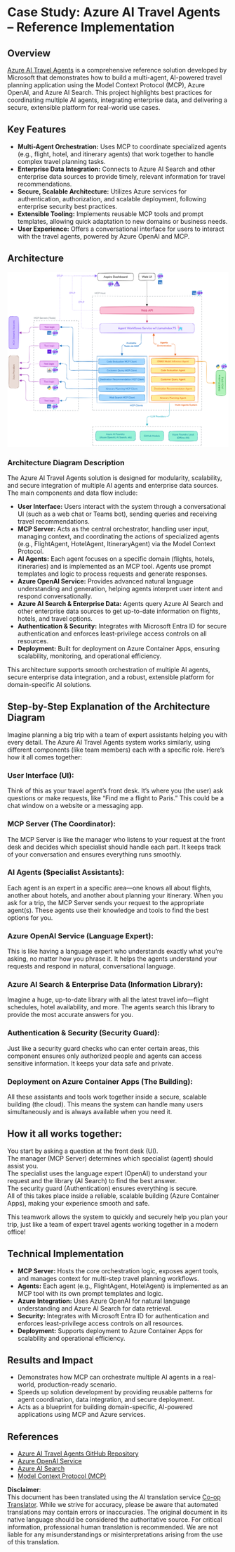 <!--
CO_OP_TRANSLATOR_METADATA:
{
  "original_hash": "4d3415b9d2bf58bc69be07f945a69e07",
  "translation_date": "2025-06-13T21:39:44+00:00",
  "source_file": "09-CaseStudy/travelagentsample.md",
  "language_code": "en"
}
-->
# Case Study: Azure AI Travel Agents – Reference Implementation

## Overview

[Azure AI Travel Agents](https://github.com/Azure-Samples/azure-ai-travel-agents) is a comprehensive reference solution developed by Microsoft that demonstrates how to build a multi-agent, AI-powered travel planning application using the Model Context Protocol (MCP), Azure OpenAI, and Azure AI Search. This project highlights best practices for coordinating multiple AI agents, integrating enterprise data, and delivering a secure, extensible platform for real-world use cases.

## Key Features
- **Multi-Agent Orchestration:** Uses MCP to coordinate specialized agents (e.g., flight, hotel, and itinerary agents) that work together to handle complex travel planning tasks.
- **Enterprise Data Integration:** Connects to Azure AI Search and other enterprise data sources to provide timely, relevant information for travel recommendations.
- **Secure, Scalable Architecture:** Utilizes Azure services for authentication, authorization, and scalable deployment, following enterprise security best practices.
- **Extensible Tooling:** Implements reusable MCP tools and prompt templates, allowing quick adaptation to new domains or business needs.
- **User Experience:** Offers a conversational interface for users to interact with the travel agents, powered by Azure OpenAI and MCP.

## Architecture
![Architecture](https://raw.githubusercontent.com/Azure-Samples/azure-ai-travel-agents/main/docs/ai-travel-agents-architecture-diagram.png)

### Architecture Diagram Description

The Azure AI Travel Agents solution is designed for modularity, scalability, and secure integration of multiple AI agents and enterprise data sources. The main components and data flow include:

- **User Interface:** Users interact with the system through a conversational UI (such as a web chat or Teams bot), sending queries and receiving travel recommendations.
- **MCP Server:** Acts as the central orchestrator, handling user input, managing context, and coordinating the actions of specialized agents (e.g., FlightAgent, HotelAgent, ItineraryAgent) via the Model Context Protocol.
- **AI Agents:** Each agent focuses on a specific domain (flights, hotels, itineraries) and is implemented as an MCP tool. Agents use prompt templates and logic to process requests and generate responses.
- **Azure OpenAI Service:** Provides advanced natural language understanding and generation, helping agents interpret user intent and respond conversationally.
- **Azure AI Search & Enterprise Data:** Agents query Azure AI Search and other enterprise data sources to get up-to-date information on flights, hotels, and travel options.
- **Authentication & Security:** Integrates with Microsoft Entra ID for secure authentication and enforces least-privilege access controls on all resources.
- **Deployment:** Built for deployment on Azure Container Apps, ensuring scalability, monitoring, and operational efficiency.

This architecture supports smooth orchestration of multiple AI agents, secure enterprise data integration, and a robust, extensible platform for domain-specific AI solutions.

## Step-by-Step Explanation of the Architecture Diagram
Imagine planning a big trip with a team of expert assistants helping you with every detail. The Azure AI Travel Agents system works similarly, using different components (like team members) each with a specific role. Here’s how it all comes together:

### User Interface (UI):
Think of this as your travel agent’s front desk. It’s where you (the user) ask questions or make requests, like “Find me a flight to Paris.” This could be a chat window on a website or a messaging app.

### MCP Server (The Coordinator):
The MCP Server is like the manager who listens to your request at the front desk and decides which specialist should handle each part. It keeps track of your conversation and ensures everything runs smoothly.

### AI Agents (Specialist Assistants):
Each agent is an expert in a specific area—one knows all about flights, another about hotels, and another about planning your itinerary. When you ask for a trip, the MCP Server sends your request to the appropriate agent(s). These agents use their knowledge and tools to find the best options for you.

### Azure OpenAI Service (Language Expert):
This is like having a language expert who understands exactly what you’re asking, no matter how you phrase it. It helps the agents understand your requests and respond in natural, conversational language.

### Azure AI Search & Enterprise Data (Information Library):
Imagine a huge, up-to-date library with all the latest travel info—flight schedules, hotel availability, and more. The agents search this library to provide the most accurate answers for you.

### Authentication & Security (Security Guard):
Just like a security guard checks who can enter certain areas, this component ensures only authorized people and agents can access sensitive information. It keeps your data safe and private.

### Deployment on Azure Container Apps (The Building):
All these assistants and tools work together inside a secure, scalable building (the cloud). This means the system can handle many users simultaneously and is always available when you need it.

## How it all works together:

You start by asking a question at the front desk (UI).  
The manager (MCP Server) determines which specialist (agent) should assist you.  
The specialist uses the language expert (OpenAI) to understand your request and the library (AI Search) to find the best answer.  
The security guard (Authentication) ensures everything is secure.  
All of this takes place inside a reliable, scalable building (Azure Container Apps), making your experience smooth and safe.  

This teamwork allows the system to quickly and securely help you plan your trip, just like a team of expert travel agents working together in a modern office!

## Technical Implementation
- **MCP Server:** Hosts the core orchestration logic, exposes agent tools, and manages context for multi-step travel planning workflows.
- **Agents:** Each agent (e.g., FlightAgent, HotelAgent) is implemented as an MCP tool with its own prompt templates and logic.
- **Azure Integration:** Uses Azure OpenAI for natural language understanding and Azure AI Search for data retrieval.
- **Security:** Integrates with Microsoft Entra ID for authentication and enforces least-privilege access controls on all resources.
- **Deployment:** Supports deployment to Azure Container Apps for scalability and operational efficiency.

## Results and Impact
- Demonstrates how MCP can orchestrate multiple AI agents in a real-world, production-ready scenario.
- Speeds up solution development by providing reusable patterns for agent coordination, data integration, and secure deployment.
- Acts as a blueprint for building domain-specific, AI-powered applications using MCP and Azure services.

## References
- [Azure AI Travel Agents GitHub Repository](https://github.com/Azure-Samples/azure-ai-travel-agents)
- [Azure OpenAI Service](https://azure.microsoft.com/en-us/products/ai-services/openai-service/)
- [Azure AI Search](https://azure.microsoft.com/en-us/products/ai-services/ai-search/)
- [Model Context Protocol (MCP)](https://modelcontextprotocol.io/)

**Disclaimer**:  
This document has been translated using the AI translation service [Co-op Translator](https://github.com/Azure/co-op-translator). While we strive for accuracy, please be aware that automated translations may contain errors or inaccuracies. The original document in its native language should be considered the authoritative source. For critical information, professional human translation is recommended. We are not liable for any misunderstandings or misinterpretations arising from the use of this translation.